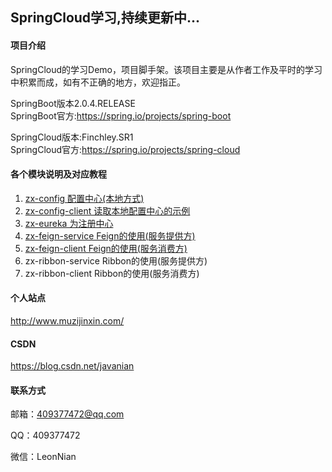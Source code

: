 ## SpringCloud学习,持续更新中...

#### 项目介绍
SpringCloud的学习Demo，项目脚手架。该项目主要是从作者工作及平时的学习中积累而成，如有不正确的地方，欢迎指正。      
  
SpringBoot版本2.0.4.RELEASE  
SpringBoot官方:https://spring.io/projects/spring-boot  
  
SpringCloud版本:Finchley.SR1  
SpringCloud官方:https://spring.io/projects/spring-cloud

#### 各个模块说明及对应教程
1. [zx-config 配置中心(本地方式)](https://blog.csdn.net/javanian/article/details/87533990)
2. [zx-config-client 读取本地配置中心的示例](https://blog.csdn.net/javanian/article/details/87535583)
3. [zx-eureka 为注册中心](https://blog.csdn.net/javanian/article/details/87535025)
4. [zx-feign-service Feign的使用(服务提供方)](https://blog.csdn.net/javanian/article/details/112549191)
5. [zx-feign-client Feign的使用(服务消费方)](https://blog.csdn.net/javanian/article/details/112549191)
6. zx-ribbon-service Ribbon的使用(服务提供方)
7. zx-ribbon-client Ribbon的使用(服务消费方)


#### 个人站点
http://www.muzijinxin.com/

#### CSDN
https://blog.csdn.net/javanian

#### 联系方式
邮箱：409377472@qq.com

QQ：409377472

微信：LeonNian




